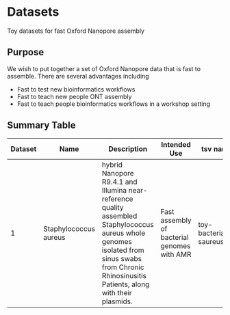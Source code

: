 # Datasets
Toy datasets for fast Oxford Nanopore assembly

## Purpose
We wish to put together a set of Oxford Nanopore data that is fast to assemble.
There are several advantages including

* Fast to test new bioinformatics workflows
* Fast to teach new people ONT assembly
* Fast to teach people bioinformatics workflows in a workshop setting

## Summary Table
| Dataset  | Name | Description | Intended Use |tsv name | Reference |
| ------------- | ------------- | ------------- | ------------- | ------------- | ----------| 
| 1 | Staphylococcus aureus | hybrid Nanopore R9.4.1 and Illumina near-reference quality assembled Staphylococcus aureus whole genomes isolated from sinus swabs from Chronic Rhinosinusitis Patients, along with their plasmids. | Fast assembly of bacterial genomes with AMR | toy-bacteria-saureus.tsv | [PRJNA914892](https://ncbi.nlm.nih.gov/bioproject/PRJNA914892) |

